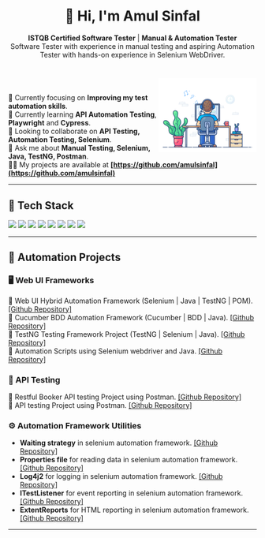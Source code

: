 <h1 align="center">👋 Hi, I'm Amul Sinfal</h1>

<p align="center"><b>ISTQB Certified Software Tester</b> | <b>Manual & Automation Tester</b><br>Software Tester with experience in manual testing and aspiring Automation Tester with hands-on experience in Selenium WebDriver.</p>
<h1></h1>
<img align="right" alt="Coding" width="200" src="https://github.com/amulsinfal/amulsinfal/blob/main/focus-animation.gif" ><br>

🔭 Currently focusing on **Improving my test automation skills**.  <br/>
🌱 Currently learning **API Automation Testing**, **Playwright** and **Cypress**.  <br/>
👯 Looking to collaborate on **API Testing, Automation Testing, Selenium**.  <br/>
💬 Ask me about **Manual Testing, Selenium, Java, TestNG, Postman**.  <br/>
👨‍💻 My projects are available at **[https://github.com/amulsinfal](https://github.com/amulsinfal)** <br/>

---

## 🧰 Tech Stack

<p align="left">
  <img src="https://img.shields.io/badge/Java-ED8B00?style=for-the-badge&logo=java&logoColor=white" />
  <img src="https://img.shields.io/badge/Selenium-43B02A?style=for-the-badge&logo=selenium&logoColor=white" />
  <img src="https://img.shields.io/badge/TestNG-%23FF6F00?style=for-the-badge" />
  <img src="https://img.shields.io/badge/Cucumber-23D96C?style=for-the-badge&logo=cucumber&logoColor=white" />
  <img src="https://img.shields.io/badge/Postman-FF6C37?style=for-the-badge&logo=postman&logoColor=white" />
  <img src="https://img.shields.io/badge/Git-F05032?style=for-the-badge&logo=git&logoColor=white" />
  <img src="https://img.shields.io/badge/GitHub-000000?style=for-the-badge&logo=github&logoColor=white" />
  <img src="https://img.shields.io/badge/Eclipse-2C2255?style=for-the-badge&logo=eclipse&logoColor=white" />
</p>

---

## 🧪 Automation Projects

### 🖥️ Web UI Frameworks
🔸 Web UI Hybrid Automation Framework (Selenium | Java | TestNG | POM). <a href="https://github.com/amulsinfal/Hybrid-selenium-automation-framework-automationexercise.com">[Github Repository]</a>  
🔸 Cucumber BDD Automation Framework (Cucumber | BDD | Java). <a href="https://github.com/amulsinfal/cucumber-bdd-framework-saucedemo.com">[Github Repository]</a>  
🔸 TestNG Testing Framework Project (TestNG | Selenium | Java). <a href="https://github.com/amulsinfal/TestNG-testing-framework-using-selenium-api">[Github Repository]</a>  
🔸 Automation Scripts using Selenium webdriver and Java. <a href="https://github.com/amulsinfal/Automated-test-cases-using-selenium-java-www.automationexercise.com">[Github Repository]</a>  

### 🔌 API Testing
🔹 Restful Booker API testing Project using Postman. <a href="https://github.com/amulsinfal/Restful_Booker_API_testing">[Github Repository]</a>  
🔹 API testing Project using Postman. <a href="https://github.com/amulsinfal/postman_api_testing_collections">[Github Repository]</a>  

### ⚙️ Automation Framework Utilities
- <b>Waiting strategy</b> in selenium automation framework. <a href="https://github.com/amulsinfal/selenium-automation-implementing-selenium-explicit-and-implicit-wait">[Github Repository]</a>
- <b>Properties file</b> for reading data in selenium automation framework. <a href="https://github.com/amulsinfal/selenium-automation-reading-data-from-properties-file">[Github Repository]</a>
- <b>Log4j2</b> for logging in selenium automation framework. <a href="https://github.com/amulsinfal/selenium-automation-logging-using-log4j2">[Github Repository]</a>
- <b>ITestListener</b> for event reporting in selenium automation framework. <a href="https://github.com/amulsinfal/selenium-automation-ITestListener-integration">[Github Repository]</a>
- <b>ExtentReports</b> for HTML reporting in selenium automation framework. <a href="https://github.com/amulsinfal/selenium-automation-generating-reports-using-extentreports">[Github Repository]</a>

---
